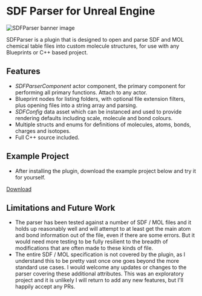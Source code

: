
# SDF Parser for Unreal Engine

![SDFParser banner image](https://user-images.githubusercontent.com/891532/153074435-e27e1305-6c58-4428-8480-cc048d20e1f4.png)

SDFParser is a plugin that is designed to open and parse SDF and MOL chemical table files into custom molecule structures, for use with any Blueprints or C++ based project.

## Features

 - *SDFParserComponent* actor component, the primary component for performing all primary functions. Attach to any actor.
 - Blueprint nodes for listing folders, with optional file extension filters, plus opening files into a string array and parsing.
 - *SDFConfig* data asset which can be instanced and used to provide rendering defaults including scale, molecule and bond colours.
 - Multiple structs and enums for definitions of molecules, atoms, bonds, charges and isotopes.
 - Full C++ source included.

## Example Project

- After installing the plugin, download the example project below and try it for yourself.

[Download](https://github.com/darbycostello/SDFParser/files/8027430/SDFExample.zip)

## Limitations and Future Work

 - The parser has been tested against a number of SDF / MOL files and it holds up reasonably well and will attempt to at least get the main atom and bond information out of the file, even if there are some errors. But it would need more testing to be fully resilient to the breadth of modifications that are often made to these kinds of file.
 - The entire SDF / MOL specification is not covered by the plugin, as I understand this to be pretty vast once one goes beyond the more standard use cases. I would welcome any updates or changes to the parser covering these additional attributes. This was an exploratory project and it is unlikely I will return to add any new features, but I'll happily accept any PRs.
